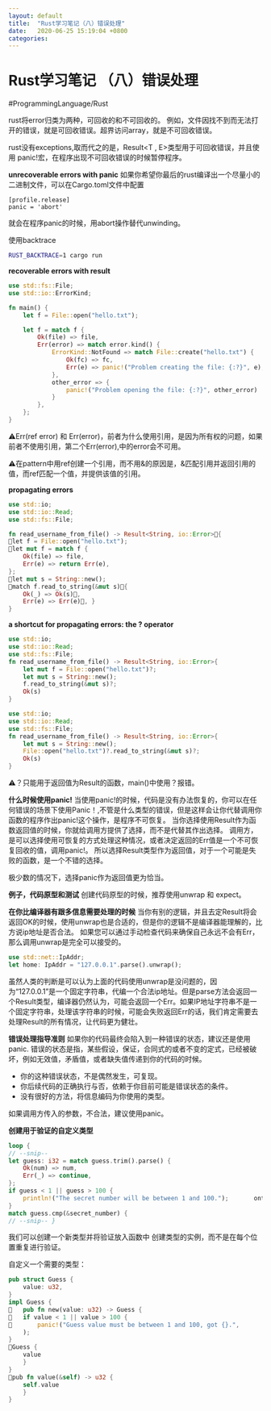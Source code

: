 ```yaml
---
layout: default
title:  "Rust学习笔记（八）错误处理"
date:   2020-06-25 15:19:04 +0800
categories: 
---
```


# Rust学习笔记 （八）错误处理
#ProgrammingLanguage/Rust

rust将error归类为两种，可回收的和不可回收的。
例如，文件因找不到而无法打开的错误，就是可回收错误。超界访问array，就是不可回收错误。

rust没有exceptions,取而代之的是，Result<T ,  E>类型用于可回收错误，并且使用 panic!宏，在程序出现不可回收错误的时候暂停程序。

**unrecoverable  errors with panic**
如果你希望你最后的rust编译出一个尽量小的二进制文件，可以在Cargo.toml文件中配置
```
[profile.release]
panic = 'abort'
```
就会在程序panic的时候，用abort操作替代unwinding。

使用backtrace
```bash
RUST_BACKTRACE=1 cargo run
```

**recoverable errors with result**
```rust
use std::fs::File;
use std::io::ErrorKind;

fn main() {
    let f = File::open("hello.txt");

    let f = match f {
        Ok(file) => file,
        Err(error) => match error.kind() {
            ErrorKind::NotFound => match File::create("hello.txt") {
                Ok(fc) => fc,
                Err(e) => panic!("Problem creating the file: {:?}", e),
            },
            other_error => {
                panic!("Problem opening the file: {:?}", other_error)
            }
        },
    };
}

```
⚠️Err(ref error) 和 Err(error)，前者为什么使用引用，是因为所有权的问题，如果前者不使用引用，第二个Err(error),中的error会不可用。

⚠️在pattern中用ref创建一个引用，而不用&的原因是，&匹配引用并返回引用的值，而ref匹配一个值，并提供该值的引用。

**propagating errors**
```rust
use std::io;
use std::io::Read;
use std::fs::File;

fn read_username_from_file() -> Result<String, io::Error>􏰂{ 
􏰃let f = File::open("hello.txt");
􏰄let mut f = match f { 
	Ok(file) => file,
	Err(e) => return Err(e), 
};
􏰅let mut s = String::new();
􏰆match f.read_to_string(&mut s)􏰇{ 
	Ok(_) => Ok(s)􏰈,
	Err(e) => Err(e)􏰉, }
}
```

**a shortcut for propagating errors: the ? operator**
```rust
use std::io;
use std::io::Read;
use std::fs::File;
fn read_username_from_file() -> Result<String, io::Error>{ 
	let mut f = File::open("hello.txt")?;
	let mut s = String::new();
	f.read_to_string(&mut s)?;
	Ok(s) 
}

use std::io;
use std::io::Read;
use std::fs::File;
fn read_username_from_file() -> Result<String, io::Error>{ 
	let mut s = String::new();
	File::open("hello.txt")?.read_to_string(&mut s)?;
	Ok(s) 
}
```
⚠️？只能用于返回值为Result的函数，main()中使用？报错。

**什么时候使用panic!**
当使用panic!的时候，代码是没有办法恢复的，你可以在任何错误的场景下使用Panic！,不管是什么类型的错误，但是这样会让你代替调用你函数的程序作出panic!这个操作，是程序不可恢复。
当你选择使用Result作为函数返回值的时候，你就给调用方提供了选择，而不是代替其作出选择。
调用方，是可以选择使用可恢复的方式处理这种情况，或者决定返回的Err值是一个不可恢复回收的值，调用panic!。
所以选择Result类型作为返回值，对于一个可能是失败的函数，是一个不错的选择。

极少数的情况下，选择panic作为返回值更为恰当。

**例子，代码原型和测试**
创建代码原型的时候，推荐使用unwrap 和 expect。

**在你比编译器有跟多信息需要处理的时候**
当你有别的逻辑，并且去定Result将会返回OK的时候，使用unwrap也是合适的，但是你的逻辑不是编译器能理解的，比方说ip地址是否合法。
如果您可以通过手动检查代码来确保自己永远不会有Err，那么调用unwrap是完全可以接受的。
```rust
use std::net::IpAddr;
let home: IpAddr = "127.0.0.1".parse().unwrap();
```
虽然人类的判断是可以认为上面的代码使用unwrap是没问题的，因为“127.0.0.1”是一个固定字符串，代编一个合法ip地址。但是parse方法会返回一个Result类型，编译器仍然认为，可能会返回一个Err。如果IP地址字符串不是一个固定字符串，处理该字符串的时候，可能会失败返回Err的话，我们肯定需要去处理Result的所有情况，让代码更为健壮。

**错误处理指导准则**
如果你的代码最终会陷入到一种错误的状态，建议还是使用panic.
错误的状态是指，某些假设，保证，合同式的或者不变的定式，已经被破坏，例如无效值，矛盾值，或者缺失值传递到你的代码的时候。
* 你的这种错误状态，不是偶然发生，可复现。
* 你后续代码的正确执行与否，依赖于你目前可能是错误状态的条件。
* 没有很好的方法，将信息编码为你使用的类型。

如果调用方传入的参数，不合法，建议使用panic。

**创建用于验证的自定义类型**
```rust
loop {
// --snip--
let guess: i32 = match guess.trim().parse() { 
	Ok(num) => num,
	Err(_) => continue, 
};
if guess < 1 || guess > 100 {
	println!("The secret number will be between 1 and 100."); 		ontinue;
}
match guess.cmp(&secret_number) {
// --snip-- }
```

我们可以创建一个新类型并将验证放入函数中
创建类型的实例，而不是在每个位置重复进行验证。

自定义一个需要的类型：
```rust
pub struct Guess { 
	value: u32,
}
impl Guess {
􏰃 	pub fn new(value: u32) -> Guess {
􏰄	if value < 1 || value > 100 {
􏰅 		panic!("Guess value must be between 1 and 100, got {}.", 		value
	);
}
􏰆Guess { 
	value
	} 
}
􏰇pub fn value(&self) -> u32 { 
	self.value
	} 
}
```














